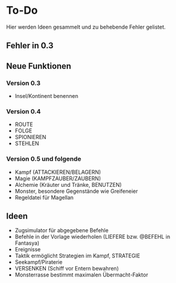 # To-Do

Hier werden Ideen gesammelt und zu behebende Fehler gelistet.

## Fehler in 0.3


## Neue Funktionen

### Version 0.3

- Insel/Kontinent benennen

### Version 0.4

- ROUTE
- FOLGE
- SPIONIEREN
- STEHLEN

### Version 0.5 und folgende

- Kampf (ATTACKIEREN/BELAGERN)
- Magie (KAMPFZAUBER/ZAUBERN)
- Alchemie (Kräuter und Tränke, BENUTZEN)
- Monster, besondere Gegenstände wie Greifeneier
- Regeldatei für Magellan

## Ideen

- Zugsimulator für abgegebene Befehle
- Befehle in der Vorlage wiederholen (LIEFERE bzw. @BEFEHL in Fantasya)
- Ereignisse
- Taktik ermöglicht Strategien im Kampf, STRATEGIE
- Seekampf/Piraterie
- VERSENKEN (Schiff vor Entern bewahren)
- Monsterrasse bestimmt maximalen Übermacht-Faktor
